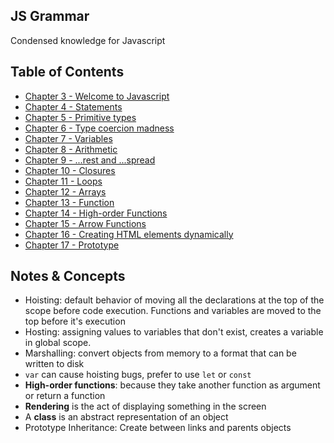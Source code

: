 ## JS Grammar
Condensed knowledge for Javascript

## Table of Contents
- [Chapter 3 - Welcome to Javascript](https://github.com/janvmusic/2020-learning/blob/master/js-grammar/chapter3.md)
- [Chapter 4 - Statements](https://github.com/janvmusic/2020-learning/blob/master/js-grammar/chapter4.md)
- [Chapter 5 - Primitive types](https://github.com/janvmusic/2020-learning/blob/master/js-grammar/chapter5.md)
- [Chapter 6 - Type coercion madness](https://github.com/janvmusic/2020-learning/blob/master/js-grammar/chapter6.md)
- [Chapter 7 - Variables](https://github.com/janvmusic/2020-learning/blob/master/js-grammar/chapter7.md)
- [Chapter 8 - Arithmetic](https://github.com/janvmusic/2020-learning/blob/master/js-grammar/chapter8.md)
- [Chapter 9 - ...rest and ...spread](https://github.com/janvmusic/2020-learning/blob/master/js-grammar/chapter9.md)
- [Chapter 10 - Closures](https://github.com/janvmusic/2020-learning/blob/master/js-grammar/chapter10.md)
- [Chapter 11 - Loops](https://github.com/janvmusic/2020-learning/blob/master/js-grammar/chapter11.md)
- [Chapter 12 - Arrays](https://github.com/janvmusic/2020-learning/blob/master/js-grammar/chapter12.md)
- [Chapter 13 - Function](https://github.com/janvmusic/2020-learning/blob/master/js-grammar/chapter13.md)
- [Chapter 14 - High-order Functions](https://github.com/janvmusic/2020-learning/blob/master/js-grammar/chapter14.md)
- [Chapter 15 - Arrow Functions](https://github.com/janvmusic/2020-learning/blob/master/js-grammar/chapter15.md)
- [Chapter 16 - Creating HTML elements dynamically](https://github.com/janvmusic/2020-learning/blob/master/js-grammar/chapter16.md)
- [Chapter 17 - Prototype](https://github.com/janvmusic/2020-learning/blob/master/js-grammar/chapter17.md)

## Notes & Concepts
- Hoisting: default behavior of moving all the declarations at the top of the scope before code execution. Functions and variables are moved to the top before it's execution
- Hosting: assigning values to variables that don't exist, creates a variable in global scope.
- Marshalling: convert objects from memory to a format that can be written to disk
- `var` can cause hoisting bugs, prefer to use `let` or `const`
- **High-order functions**: because they take another function as argument or return a function
- **Rendering** is the act of displaying something in the screen
- A **class** is an abstract representation of an object
- Prototype Inheritance: Create between links and parents objects
